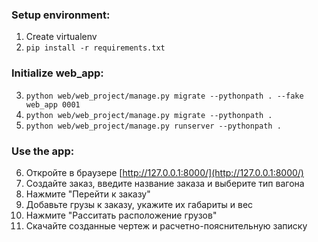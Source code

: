 ### Setup environment:
1. Create virtualenv
2. `pip install -r requirements.txt`

### Initialize web_app:
3. `python web/web_project/manage.py migrate --pythonpath . --fake web_app 0001`
4. `python web/web_project/manage.py migrate --pythonpath .`
5. `python web/web_project/manage.py runserver --pythonpath .`

### Use the app:
6. Откройте в браузере [http://127.0.0.1:8000/](http://127.0.0.1:8000/)
7. Создайте заказ, введите название заказа и выберите тип вагона
8. Нажмите "Перейти к заказу"
9. Добавьте грузы к заказу, укажите их габариты и вес
10. Нажмите "Расситать расположение грузов"
11. Скачайте созданные чертеж и расчетно-пояснительную записку